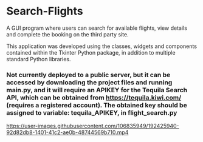 # Search-Flights
A GUI program where users can search for available flights, view details and complete the booking on the third party site. 

This application was developed using the classes, widgets and components contained within the Tkinter Python package, in addition to multiple standard Python libraries. 

### Not currently deployed to a public server, but it can be accessed by downloading the project files and running main.py, and it will require an APIKEY for the Tequila Search API, which can be obtained from https://tequila.kiwi.com/ (requires a registered account). The obtained key should be assigned to variable: tequila_APIKEY, in flight_search.py


https://user-images.githubusercontent.com/106835949/192425940-92d82db8-1401-41c2-ae0b-48744569b710.mp4

